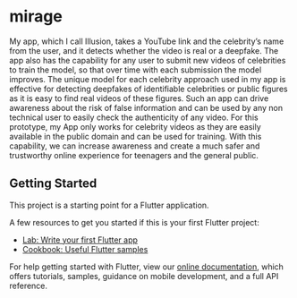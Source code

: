 # mirage

My app, which I call Illusion, takes a YouTube link and the celebrity’s name from the user, and it detects whether the video is real or a deepfake. The app also has the capability for any user to submit new videos of celebrities to train the model, so that over time with each submission the model improves. The unique model for each celebrity approach used in my app is effective for detecting deepfakes of identifiable celebrities or public figures as it is easy to find real videos of these figures. Such an app can drive awareness about the risk of false information and can be used by any non technical user to easily check the authenticity of any video. For this prototype, my App only works for celebrity videos as they are easily available in the public domain and can be used for training. With this capability, we can increase awareness and create a much safer and trustworthy online experience for teenagers and the general public. 

## Getting Started

This project is a starting point for a Flutter application.

A few resources to get you started if this is your first Flutter project:

- [Lab: Write your first Flutter app](https://flutter.dev/docs/get-started/codelab)
- [Cookbook: Useful Flutter samples](https://flutter.dev/docs/cookbook)

For help getting started with Flutter, view our
[online documentation](https://flutter.dev/docs), which offers tutorials,
samples, guidance on mobile development, and a full API reference.
